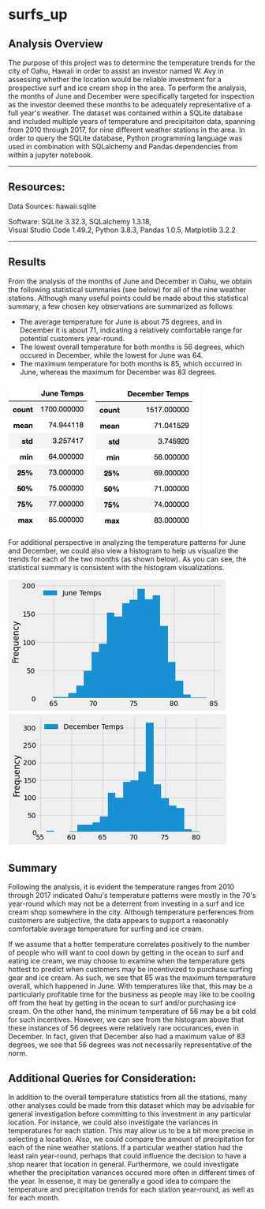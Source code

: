 # surfs_up

## Analysis Overview

The purpose of this project was to determine the temperature trends for the city of Oahu, Hawaii in order to assist an investor named W. Avy in assessing whether the location would be reliable investment for a prospective surf and ice cream shop in the area.  To perform the analysis, the months of June and December were specifically targeted for inspection as the investor deemed these months to be adequately representative of a full year's weather.  The dataset was contained within a SQLite database and included multiple years of temperature and precipitaiton data, spanning from 2010 through 2017, for nine different weather stations in the area.  In order to query the SQLite database, Python programming language was used in combination with SQLalchemy and Pandas dependencies from within a jupyter notebook.


---------------------------------------------
## Resources:
Data Sources: hawaii.sqlite

Software: SQLite 3.32.3, SQLalchemy 1.3.18,\
Visual Studio Code 1.49.2, Python 3.8.3, Pandas 1.0.5,
Matplotlib 3.2.2

---------------------------------------------

## Results

From the analysis of the months of June and December in Oahu, we obtain the following statistical summaries (see below) for all of the nine weather stations.  Although many useful points could be made about this statistical summary, a few chosen key observations are summarized as follows:

- The average temperature for June is about 75 degrees, and in December it is about 71, indicating a relatively comfortable range for potential customers year-round.
- The lowest overall temperature for both months is 56 degrees, which occured in December, while the lowest for June was 64.
- The maximum temperature for both months is 85, which occurred in June, whereas the maximum for December was 83 degrees.

![](readme_pngs/jntemps.png)
![](readme_pngs/dectemps.png)

For additional perspective in analyzing the temperature patterns for June and December, we could also view a histogram to help us visualize the trends for each of the two months (as shown below).  As you can see, the statistical summary is consistent with the histogram visualizations.

![](readme_pngs/june_hist.png)
![](readme_pngs/december_hist.png)


## Summary

Following the analysis, it is evident the temperature ranges from 2010 through 2017 indicated Oahu's temperature patterns were mostly in the 70's year-round which may not be a deterrent from investing in a surf and ice cream shop somewhere in the city.  Although temperature perferences from customers are subjective, the data appears to support a reasonably comfortable average temperature for surfing and ice cream.

If we assume that a hotter temperature correlates positively to the number of people who will want to cool down by getting in the ocean to surf and eating ice cream, we may choose to examine when the temperature gets hottest to predict when customers may be incentivized to purchase surfing gear and ice cream.  As such, we see that 85 was the maximum temperature overall, which happened in June.  With temperatures like that, this may be a particularly profitable time for the business as people may like to be cooling off from the heat by getting in the ocean to surf and/or purchasing ice cream.  On the other hand, the minimum temperature of 56 may be a bit cold for such incentives.  However, we can see from the histogram above that these instances of 56 degrees were relatively rare occurances, even in December.  In fact, given that December also had a maximum value of 83 degrees, we see that 56 degrees was not necessarily representative of the norm.

## Additional Queries for Consideration:

In addition to the overall temperature statistics from all the stations, many other analyses could be made from this dataset which may be advisable for general investigation before committing to this investment in any particular location.  For instance, we could also investigate the variances in temperatures for each station.  This may allow us to be a bit more precise in selecting a location.  Also, we could compare the amount of precipitation for each of the nine weather stations.  If a particular weather station had the least rain year-round, perhaps that could influence the decision to have a shop nearer that location in general.  Furthermore, we could investigate whether the precipitation variances occured more often in different times of the year.  In essense, it may be generally a good idea to compare the temperature and precipitation trends for each station year-round, as well as for each month.